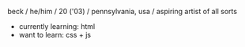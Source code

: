 beck / he/him / 20 ('03) / pennsylvania, usa / aspiring artist of all sorts

- currently learning: html
- want to learn: css + js

<!---
beckettschneider/beckettschneider is a ✨ special ✨ repository because its `README.md` (this file) appears on your GitHub profile.
You can click the Preview link to take a look at your changes.
--->
